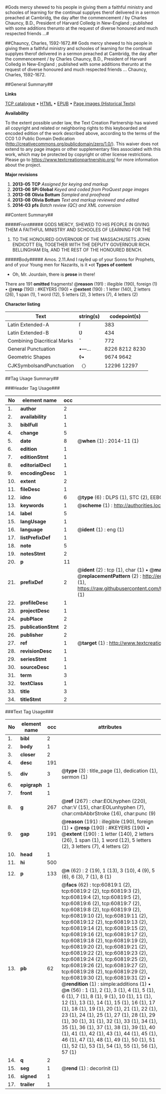 #Gods mercy shewed to his people in giving them a faithful ministry and schooles of learning for the continual supplyes therof delivered in a sermon preached at Cambridg, the day after the commencement / by Charles Chauncy, B.D., President of Harvard Colledg in New-England ; published with some additions therunto at the request of diverse honoured and much respected friends ...#

##Chauncy, Charles, 1592-1672.##
Gods mercy shewed to his people in giving them a faithful ministry and schooles of learning for the continual supplyes therof delivered in a sermon preached at Cambridg, the day after the commencement / by Charles Chauncy, B.D., President of Harvard Colledg in New-England ; published with some additions therunto at the request of diverse honoured and much respected friends ...
Chauncy, Charles, 1592-1672.

##General Summary##

**Links**

[TCP catalogue](http://www.ota.ox.ac.uk/tcp/)  • 
[HTML](http://tei.it.ox.ac.uk/tcp/Texts-HTML/free/A32/A32753.html)  • 
[EPUB](http://tei.it.ox.ac.uk/tcp/Texts-EPUB/free/A32/A32753.epub) • 
[Page images (Historical Texts)](https://historicaltexts.jisc.ac.uk/eebo-12384927e)

**Availability**

To the extent possible under law, the Text Creation Partnership has waived all copyright and related or neighboring rights to this keyboarded and encoded edition of the work described above, according to the terms of the CC0 1.0 Public Domain Dedication (http://creativecommons.org/publicdomain/zero/1.0/). This waiver does not extend to any page images or other supplementary files associated with this work, which may be protected by copyright or other license restrictions. Please go to https://www.textcreationpartnership.org/ for more information about the project.

**Major revisions**

1. __2013-05__ __TCP__ *Assigned for keying and markup*
1. __2013-06__ __SPi Global__ *Keyed and coded from ProQuest page images*
1. __2013-08__ __Olivia Bottum__ *Sampled and proofread*
1. __2013-08__ __Olivia Bottum__ *Text and markup reviewed and edited*
1. __2014-03__ __pfs__ *Batch review (QC) and XML conversion*

##Content Summary##

#####Front#####
GODS MERCY, SHEWED TO HIS PEOPLE IN GIVING THEM A FAITHFUL MINISTRY AND SCHOOLES OF LEARNING FOR THE
1. TO THE HONOURED GOVERNOƲR OF THE MASSACHUSETS JOHN ENDICOTT Eſq, TOGETHER WITH THE DEPUTY GOVERNOUR RICH. BELLINGHAM Eſq, AND THE REST OF THE HONOURED BENCH.

#####Body#####
Amos. 2.11.And I rayſed up of your Sonns for Prophets, and of your Young men for Nazarits, is it •ot
**Types of content**

  * Oh, Mr. Jourdain, there is **prose** in there!

There are 191 **omitted** fragments! 
 @__reason__ (191) : illegible (190), foreign (1)  •  @__resp__ (190) : #KEYERS (190)  •  @__extent__ (190) : 1 letter (140), 2 letters (26), 1 span (1), 1 word (12), 5 letters (2), 3 letters (7), 4 letters (2)

**Character listing**


|Text|string(s)|codepoint(s)|
|---|---|---|
|Latin Extended-A|ſ|383|
|Latin Extended-B|Ʋ|434|
|Combining             Diacritical Marks|̄|772|
|General Punctuation|•—…|8226 8212 8230|
|Geometric Shapes|◊▪|9674 9642|
|CJKSymbolsandPunctuation|〈〉|12296 12297|

##Tag Usage Summary##

###Header Tag Usage###

|No|element name|occ|attributes|
|---|---|---|---|
|1.|__author__|2||
|2.|__availability__|1||
|3.|__biblFull__|1||
|4.|__change__|5||
|5.|__date__|8| @__when__ (1) : 2014-11 (1)|
|6.|__edition__|1||
|7.|__editionStmt__|1||
|8.|__editorialDecl__|1||
|9.|__encodingDesc__|1||
|10.|__extent__|2||
|11.|__fileDesc__|1||
|12.|__idno__|6| @__type__ (6) : DLPS (1), STC (2), EEBO-CITATION (1), OCLC (1), VID (1)|
|13.|__keywords__|1| @__scheme__ (1) : http://authorities.loc.gov/ (1)|
|14.|__label__|5||
|15.|__langUsage__|1||
|16.|__language__|1| @__ident__ (1) : eng (1)|
|17.|__listPrefixDef__|1||
|18.|__note__|5||
|19.|__notesStmt__|2||
|20.|__p__|11||
|21.|__prefixDef__|2| @__ident__ (2) : tcp (1), char (1)  •  @__matchPattern__ (2) : ([0-9\-]+):([0-9IVX]+) (1), (.+) (1)  •  @__replacementPattern__ (2) : http://eebo.chadwyck.com/downloadtiff?vid=$1&page=$2 (1), https://raw.githubusercontent.com/textcreationpartnership/Texts/master/tcpchars.xml#$1 (1)|
|22.|__profileDesc__|1||
|23.|__projectDesc__|1||
|24.|__pubPlace__|2||
|25.|__publicationStmt__|2||
|26.|__publisher__|2||
|27.|__ref__|1| @__target__ (1) : http://www.textcreationpartnership.org/docs/. (1)|
|28.|__revisionDesc__|1||
|29.|__seriesStmt__|1||
|30.|__sourceDesc__|1||
|31.|__term__|3||
|32.|__textClass__|1||
|33.|__title__|3||
|34.|__titleStmt__|2||


###Text Tag Usage###

|No|element name|occ|attributes|
|---|---|---|---|
|1.|__bibl__|2||
|2.|__body__|1||
|3.|__closer__|2||
|4.|__desc__|191||
|5.|__div__|3| @__type__ (3) : title_page (1), dedication (1), sermon (1)|
|6.|__epigraph__|1||
|7.|__front__|1||
|8.|__g__|267| @__ref__ (267) : char:EOLhyphen (220), char:V (15), char:EOLunhyphen (7), char:cmbAbbrStroke (16), char:punc (9)|
|9.|__gap__|191| @__reason__ (191) : illegible (190), foreign (1)  •  @__resp__ (190) : #KEYERS (190)  •  @__extent__ (190) : 1 letter (140), 2 letters (26), 1 span (1), 1 word (12), 5 letters (2), 3 letters (7), 4 letters (2)|
|10.|__head__|1||
|11.|__hi__|500||
|12.|__p__|133| @__n__ (62) : 2 (19), 1 (13), 3 (10), 4 (9), 5 (6), 6 (3), 7 (1), 8 (1)|
|13.|__pb__|62| @__facs__ (62) : tcp:60819:1 (2), tcp:60819:2 (2), tcp:60819:3 (2), tcp:60819:4 (2), tcp:60819:5 (2), tcp:60819:6 (2), tcp:60819:7 (2), tcp:60819:8 (2), tcp:60819:9 (2), tcp:60819:10 (2), tcp:60819:11 (2), tcp:60819:12 (2), tcp:60819:13 (2), tcp:60819:14 (2), tcp:60819:15 (2), tcp:60819:16 (2), tcp:60819:17 (2), tcp:60819:18 (2), tcp:60819:19 (2), tcp:60819:20 (2), tcp:60819:21 (2), tcp:60819:22 (2), tcp:60819:23 (2), tcp:60819:24 (2), tcp:60819:25 (2), tcp:60819:26 (2), tcp:60819:27 (2), tcp:60819:28 (2), tcp:60819:29 (2), tcp:60819:30 (2), tcp:60819:31 (2)  •  @__rendition__ (1) : simple:additions (1)  •  @__n__ (56) : 1 (1), 2 (1), 3 (1), 4 (1), 5 (1), 6 (1), 7 (1), 8 (1), 9 (1), 10 (1), 11 (1), 12 (1), 13 (1), 14 (1), 15 (1), 16 (1), 17 (1), 18 (1), 19 (1), 20 (1), 21 (1), 22 (1), 23 (1), 24 (1), 25 (1), 27 (1), 28 (1), 29 (1), 30 (1), 31 (1), 32 (1), 33 (1), 34 (1), 35 (1), 36 (1), 37 (1), 38 (1), 39 (1), 40 (1), 41 (1), 42 (1), 43 (1), 44 (1), 45 (1), 46 (1), 47 (1), 48 (1), 49 (1), 50 (1), 51 (1), 52 (1), 53 (1), 54 (1), 55 (1), 56 (1), 57 (1)|
|14.|__q__|2||
|15.|__seg__|1| @__rend__ (1) : decorInit (1)|
|16.|__signed__|1||
|17.|__trailer__|1||

